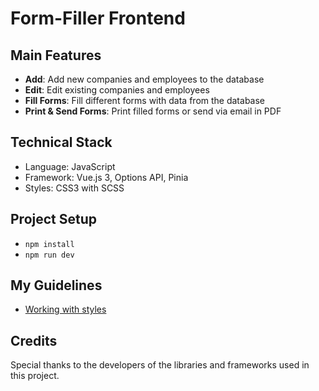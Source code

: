 # Form-Filler Frontend
## Main Features
- **Add**: Add new companies and employees to the database
- **Edit**: Edit existing companies and employees
- **Fill Forms**: Fill different forms with data from the database
- **Print & Send Forms**: Print filled forms or send via email in PDF

## Technical Stack
- Language: JavaScript
- Framework: Vue.js 3, Options API, Pinia
- Styles: CSS3 with SCSS

## Project Setup
- `npm install`
- `npm run dev`

## My Guidelines
- [Working with styles](https://gist.github.com/amerrika/cba1391e82b37996a0cc5ae7082d8da1)

## Credits
Special thanks to the developers of the libraries and frameworks used in this project.
